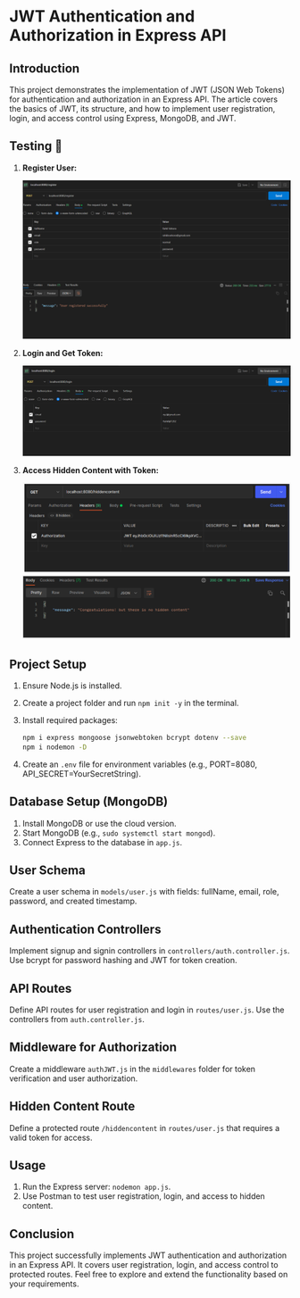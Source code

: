 # JWT Authentication and Authorization in Express API 

## Introduction

This project demonstrates the implementation of JWT (JSON Web Tokens) for authentication and authorization in an Express API. The article covers the basics of JWT, its structure, and how to implement user registration, login, and access control using Express, MongoDB, and JWT.

## Testing 🚀

1. **Register User:**

   ![Register User](screenshots/register_user.png)

2. **Login and Get Token:**

   ![Login and Get Token](screenshots/login.png)

3. **Access Hidden Content with Token:**

   ![Authorization](screenshots/authorization.png)
   ![Response](screenshots/response.png)

## Project Setup

1. Ensure Node.js is installed.
2. Create a project folder and run `npm init -y` in the terminal.
3. Install required packages:

   ```bash
   npm i express mongoose jsonwebtoken bcrypt dotenv --save
   npm i nodemon -D
   ```

4. Create an `.env` file for environment variables (e.g., PORT=8080, API_SECRET=YourSecretString).

## Database Setup (MongoDB)

1. Install MongoDB or use the cloud version.
2. Start MongoDB (e.g., `sudo systemctl start mongod`).
3. Connect Express to the database in `app.js`.

## User Schema

Create a user schema in `models/user.js` with fields: fullName, email, role, password, and created timestamp.

## Authentication Controllers

Implement signup and signin controllers in `controllers/auth.controller.js`. Use bcrypt for password hashing and JWT for token creation.

## API Routes

Define API routes for user registration and login in `routes/user.js`. Use the controllers from `auth.controller.js`.

## Middleware for Authorization

Create a middleware `authJWT.js` in the `middlewares` folder for token verification and user authorization.

## Hidden Content Route

Define a protected route `/hiddencontent` in `routes/user.js` that requires a valid token for access.

## Usage

1. Run the Express server: `nodemon app.js`.
2. Use Postman to test user registration, login, and access to hidden content.

## Conclusion

This project successfully implements JWT authentication and authorization in an Express API. It covers user registration, login, and access control to protected routes. Feel free to explore and extend the functionality based on your requirements.
